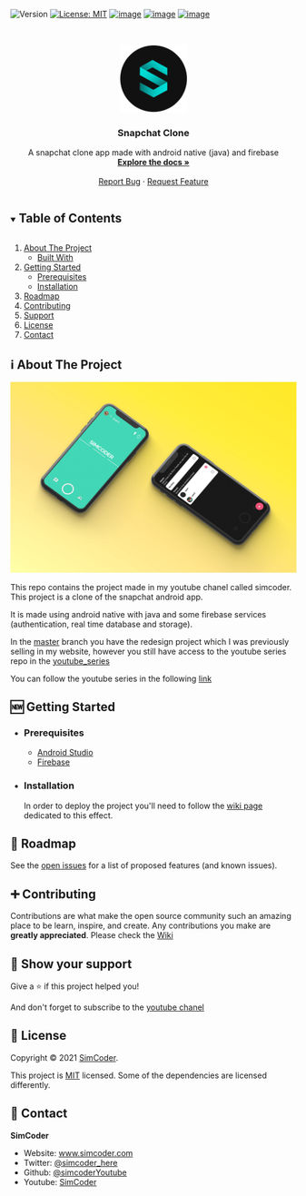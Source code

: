 ![Version](https://img.shields.io/badge/version-1.0-blue.svg?cacheSeconds=2592000)
[![License: MIT](https://img.shields.io/badge/License-MIT-yellow.svg)](https://opensource.org/licenses/MIT)
[![image](https://img.shields.io/badge/Twitter-1DA1F2?style=for-the-badge&logo=twitter&logoColor=white)](https://twitter.com/simcoder_here)
[![image](https://img.shields.io/badge/Instagram-E4405F?style=for-the-badge&logo=instagram&logoColor=white)](https://www.instagram.com/simcoder_here/)
[![image](https://img.shields.io/badge/YouTube-FF0000?style=for-the-badge&logo=youtube&logoColor=white)](https://www.youtube.com/channel/UCQ5xY26cw5Noh6poIE-VBog)

<!-- PROJECT LOGO -->
<br />
<p align="center">
  <a href="https://github.com/SimCoderYoutube/SnapchatClone">
    <img src="images/simcoder.png" alt="Logo" width="120" height="120">
  </a>

  <h3 align="center">Snapchat Clone</h3>

  <p align="center">
    A snapchat clone app made with android native (java) and firebase
    <br />
    <a href="https://github.com/SimCoderYoutube/SnapchatClone/wiki"><strong>Explore the docs »</strong></a>
    <br />
    <br />
    <a href="https://github.com/SimCoderYoutube/SnapchatClone/issues">Report Bug</a>
    ·
    <a href="https://github.com/SimCoderYoutube/SnapchatClone/issues">Request Feature</a>
  </p>
</p>

<!-- TABLE OF CONTENTS -->
<details open="open">
  <summary><h2 style="display: inline-block">Table of Contents</h2></summary>
  <ol>
    <li>
      <a href="#about-the-project">About The Project</a>
      <ul>
        <li><a href="#built-with">Built With</a></li>
      </ul>
    </li>
    <li>
      <a href="#getting-started">Getting Started</a>
      <ul>
        <li><a href="#prerequisites">Prerequisites</a></li>
        <li><a href="#installation">Installation</a></li>
      </ul>
    </li>
    <li><a href="#roadmap">Roadmap</a></li>
    <li><a href="#contributing">Contributing</a></li>
    <li><a href="#support">Support</a></li>
    <li><a href="#license">License</a></li>
    <li><a href="#contact">Contact</a></li>
  </ol>
</details>

<!-- ABOUT THE PROJECT -->

## ℹ️ About The Project

![alt text](images/mockup.png "Title")

This repo contains the project made in my youtube chanel called simcoder. This project is a clone of the snapchat android app.

It is made using android native with java and some firebase services (authentication, real time database and storage).

In the [master](https://github.com/SimCoderYoutube/SnapchatClone/tree/master) branch you have the redesign project which I was previously selling in my website, however you still have access to the youtube series repo in the [youtube_series](https://github.com/SimCoderYoutube/SnapchatClone/tree/youtube_series)

You can follow the youtube series in the following [link](https://www.youtube.com/watch?v=8fDkWWbmQo0&list=PLxabZQCAe5fjMRCDY8OUXoPnhQ2AiaM05&ab_channel=SimCoder)

## 🆕 Getting Started

- ### **Prerequisites**

  - [Android Studio](https://developer.android.com/)
  - [Firebase](https://firebase.google.com/)

<!-- GETTING STARTED -->

- ### **Installation**

  In order to deploy the project you'll need to follow the [wiki page](https://github.com/SimCoderYoutube/SnapchatClone/wiki/Setup-your-project) dedicated to this effect.

## 🚧 Roadmap

See the [open issues](https://github.com/SimCoderYoutube/MyCryptoLink/issues) for a list of proposed features (and known issues).

<!-- CONTRIBUTING -->

## ➕ Contributing

Contributions are what make the open source community such an amazing place to be learn, inspire, and create. Any contributions you make are **greatly appreciated**. Please check the [Wiki](https://github.com/SimCoderYoutube/MyCryptoLink/wiki/How-to-Contribute)

## 🌟 Show your support

Give a ⭐️ if this project helped you!

And don't forget to subscribe to the [youtube chanel](https://www.youtube.com/c/SimpleCoder?sub_confirmation=1)

## 📝 License

Copyright © 2021 [SimCoder](https://github.com/simcoderYoutube).

This project is [MIT](https://github.com/SimCoderYoutube/SnapchatClone/blob/master/LICENSE) licensed. Some of the dependencies are licensed differently.

<!-- CONTACT -->

## 👤 Contact

**SimCoder**

- Website: www.simcoder.com
- Twitter: [@simcoder_here](https://twitter.com/simcoder_here)
- Github: [@simcoderYoutube](https://github.com/simcoderYoutube)
- Youtube: [SimCoder](https://www.youtube.com/channel/UCQ5xY26cw5Noh6poIE-VBog)
